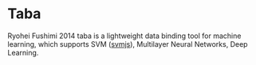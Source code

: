 # Taba

Ryohei Fushimi 2014
taba is a lightweight data binding tool for machine learning, which supports SVM ([svmjs](https://github.com/karpathy/svmjs)), Multilayer Neural Networks, Deep Learning.

